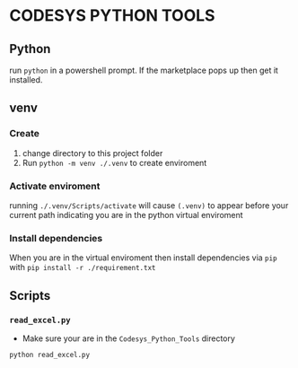 # CODESYS PYTHON TOOLS


## Python

run `python` in a powershell prompt. If the marketplace pops up then get it installed.

## venv

### Create

1. change directory to this project folder
2. Run `python -m venv ./.venv` to create enviroment

### Activate enviroment

running `./.venv/Scripts/activate` will cause `(.venv)` to appear before your current path indicating you are in the python virtual enviroment

### Install dependencies

When you are in the virtual enviroment then install dependencies via `pip` with `pip install -r ./requirement.txt`

## Scripts

### `read_excel.py`

- Make sure your are in the `Codesys_Python_Tools` directory

`python read_excel.py`